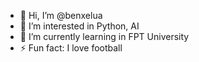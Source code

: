 - 👋 Hi, I’m @benxelua
- 👀 I’m interested in Python, AI
- 🌱 I’m currently learning in FPT University
- ⚡ Fun fact: I love football

<!---
benxelua/benxelua is a ✨ special ✨ repository because its `README.md` (this file) appears on your GitHub profile.
You can click the Preview link to take a look at your changes.
--->
